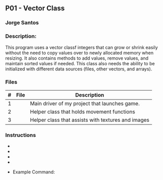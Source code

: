 ## P01 - Vector Class
### Jorge Santos
### Description:

This program uses a vector classf integers that can grow or shrink easily without the need to copy values over to newly allocated memory when resizing.
It also contains methods to add values, remove values, and maintain sorted values if needed. This class also needs the ability to be 
initialized with different data sources (files, other vectors, and arrays).



### Files

|   #   | File            | Description                                        |
| :---: | --------------- | -------------------------------------------------- |
|   1   |      | Main driver of my project that launches game.      |
|   2   |   | Helper class that holds movement functions         |
|   3   |   | Helper class that assists with textures and images |

### Instructions

- 
- 
- 
- 


- Example Command:
   
